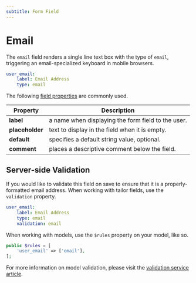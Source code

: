 ```yaml
---
subtitle: Form Field
---
```

# Email

The `email` field renders a single line text box with the type of `email`, triggering an email-specialized keyboard in mobile browsers.

```yaml
user_email:
    label: Email Address
    type: email
```

The following [field properties](../form-fields.md) are commonly used.

Property | Description
------------- | -------------
**label** | a name when displaying the form field to the user.
**placeholder** | text to display in the field when it is empty.
**default** | specifies a default string value, optional.
**comment** | places a descriptive comment below the field.

## Server-side Validation

If you would like to validate this field on save to ensure that it is a properly-formatted email address. When working with tailor fields, use the `validation` property.

```yaml
user_email:
    label: Email Address
    type: email
    validation: email
```

When working with models, use the `$rules` property on your model, like so.

```php
public $rules = [
    'user_email' => ['email'],
];
```

For more information on model validation, please visit the [validation service article](../../extend/services/validation.md#rule-email).
